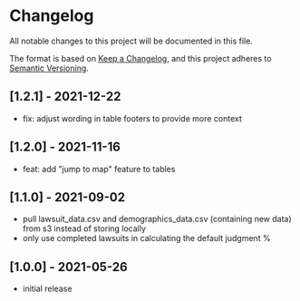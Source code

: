 # Changelog

All notable changes to this project will be documented in this file.

The format is based on [Keep a Changelog](https://keepachangelog.com/en/1.0.0/),
and this project adheres to [Semantic Versioning](https://semver.org/spec/v2.0.0.html).

## [1.2.1] - 2021-12-22

- fix: adjust wording in table footers to provide more context

## [1.2.0] - 2021-11-16

- feat: add "jump to map" feature to tables

## [1.1.0] - 2021-09-02

- pull lawsuit_data.csv and demographics_data.csv (containing new data) from s3 instead of storing locally
- only use completed lawsuits in calculating the default judgment %

## [1.0.0] - 2021-05-26

- initial release

